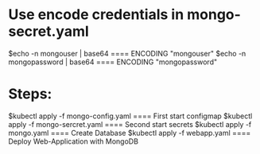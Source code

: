# Use encode credentials in mongo-secret.yaml
$echo -n mongouser | base64 ==== ENCODING "mongouser"
$echo -n mongopassword | base64 ==== ENCODING "mongopassword"

# Steps:
$kubectl apply -f mongo-config.yaml ==== First start configmap
$kubectl apply -f mongo-sercret.yaml ==== Second start secrets
$kubectl apply -f mongo.yaml ==== Create Database
$kubectl apply -f webapp.yaml ==== Deploy Web-Application with MongoDB
